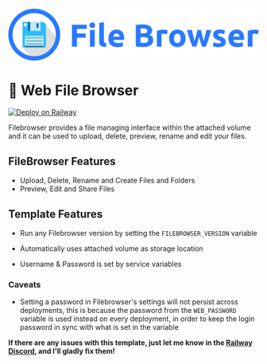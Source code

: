 [![Logo](https://raw.githubusercontent.com/filebrowser/logo/master/banner.png)](https://github.com/filebrowser/filebrowser)

# 📂 Web File Browser

[![Deploy on Railway](https://railway.app/button.svg)](https://railway.app/template/Nan7Bs?referralCode=ySCnWl)

Filebrowser provides a file managing interface within the attached volume and it can be used to upload, delete, preview, rename and edit your files.

## FileBrowser Features

- Upload, Delete, Rename and Create Files and Folders
- Preview, Edit and Share Files

## Template Features

- Run any Filebrowser version by setting the `FILEBROWSER_VERSION` variable

- Automatically uses attached volume as storage location

- Username & Password is set by service variables

### Caveats

- Setting a password in Filebrowser's settings will not persist across deployments, this is because the password from the `WEB_PASSWORD` variable is used instead on every deployment, in order to keep the login password in sync with what is set in the variable

**If there are any issues with this template, just let me know in the [Railway Discord](https://discord.gg/railway), and I'll gladly fix them!**